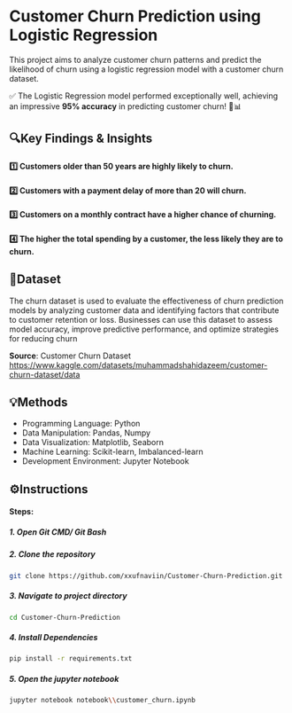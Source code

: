 
# Customer Churn Prediction using Logistic Regression

This project aims to analyze customer churn patterns and predict the likelihood of churn using a logistic regression model with a customer churn dataset. 

✅ The Logistic Regression model performed exceptionally well, achieving an impressive **95% accuracy** in predicting customer churn! 🚀📊
###
## 🔍Key Findings & Insights

#### 1️⃣ Customers older than 50 years are highly likely to churn.
#### 2️⃣ Customers with a payment delay of more than 20 will churn.
#### 3️⃣ Customers on a monthly contract have a higher chance of churning.
#### 4️⃣ The higher the total spending by a customer, the less likely they are to churn.

###
## 📂Dataset

The churn dataset is used to evaluate the effectiveness of churn prediction models by analyzing customer data and identifying factors that contribute to customer retention or loss. Businesses can use this dataset to assess model accuracy, improve predictive performance, and optimize strategies for reducing churn

**Source**: Customer Churn Dataset 
https://www.kaggle.com/datasets/muhammadshahidazeem/customer-churn-dataset/data

###
## 💡Methods
- Programming Language: Python
- Data Manipulation: Pandas, Numpy
- Data Visualization: Matplotlib, Seaborn
- Machine Learning: Scikit-learn, Imbalanced-learn
- Development Environment: Jupyter Notebook

###
## ⚙️Instructions

#### Steps:
##### 1. Open Git CMD/ Git Bash
##### 2. Clone the repository  
```bash
git clone https://github.com/xxufnaviin/Customer-Churn-Prediction.git
```
##### 3. Navigate to project directory 
```bash
cd Customer-Churn-Prediction
```
##### 4. Install Dependencies
```bash
pip install -r requirements.txt
``` 
##### 5. Open the jupyter notebook 
```bash
jupyter notebook notebook\\customer_churn.ipynb
```


